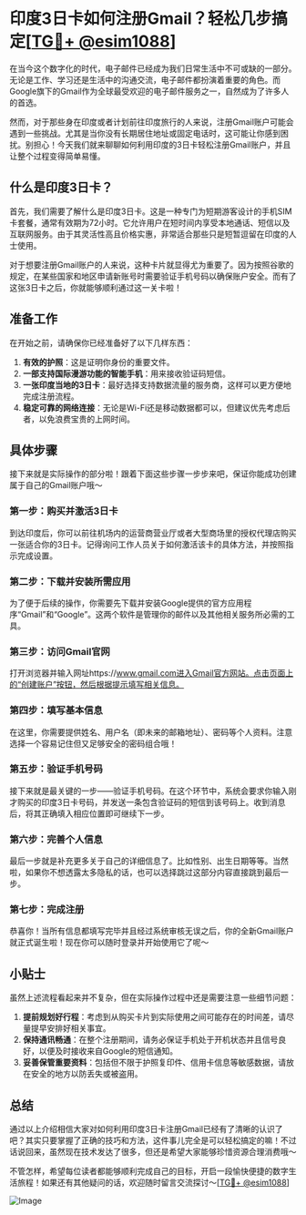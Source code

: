 # 印度3日卡如何注册Gmail？轻松几步搞定[[TG💪+ @esim1088](https://t.me/s/esim1088)]

在当今这个数字化的时代，电子邮件已经成为我们日常生活中不可或缺的一部分。无论是工作、学习还是生活中的沟通交流，电子邮件都扮演着重要的角色。而Google旗下的Gmail作为全球最受欢迎的电子邮件服务之一，自然成为了许多人的首选。

然而，对于那些身在印度或者计划前往印度旅行的人来说，注册Gmail账户可能会遇到一些挑战。尤其是当你没有长期居住地址或固定电话时，这可能让你感到困扰。别担心！今天我们就来聊聊如何利用印度的3日卡轻松注册Gmail账户，并且让整个过程变得简单易懂。

## 什么是印度3日卡？

首先，我们需要了解什么是印度3日卡。这是一种专门为短期游客设计的手机SIM卡套餐，通常有效期为72小时。它允许用户在短时间内享受本地通话、短信以及互联网服务。由于其灵活性高且价格实惠，非常适合那些只是短暂逗留在印度的人士使用。

对于想要注册Gmail账户的人来说，这种卡片就显得尤为重要了。因为按照谷歌的规定，在某些国家和地区申请新账号时需要验证手机号码以确保账户安全。而有了这张3日卡之后，你就能够顺利通过这一关卡啦！

## 准备工作

在开始之前，请确保你已经准备好了以下几样东西：

1. **有效的护照**：这是证明你身份的重要文件。
2. **一部支持国际漫游功能的智能手机**：用来接收验证码短信。
3. **一张印度当地的3日卡**：最好选择支持数据流量的服务商，这样可以更方便地完成注册流程。
4. **稳定可靠的网络连接**：无论是Wi-Fi还是移动数据都可以，但建议优先考虑后者，以免浪费宝贵的上网时间。

## 具体步骤

接下来就是实际操作的部分啦！跟着下面这些步骤一步步来吧，保证你能成功创建属于自己的Gmail账户哦～

### 第一步：购买并激活3日卡

到达印度后，你可以前往机场内的运营商营业厅或者大型商场里的授权代理店购买一张适合你的3日卡。记得询问工作人员关于如何激活该卡的具体方法，并按照指示完成设置。

### 第二步：下载并安装所需应用

为了便于后续的操作，你需要先下载并安装Google提供的官方应用程序“Gmail”和“Google”。这两个软件是管理你的邮件以及其他相关服务所必需的工具。

### 第三步：访问Gmail官网

打开浏览器并输入网址https://www.gmail.com进入Gmail官方网站。点击页面上的“创建账户”按钮，然后根据提示填写相关信息。

### 第四步：填写基本信息

在这里，你需要提供姓名、用户名（即未来的邮箱地址）、密码等个人资料。注意选择一个容易记住但又足够安全的密码组合哦！

### 第五步：验证手机号码

接下来就是最关键的一步——验证手机号码。在这个环节中，系统会要求你输入刚才购买的印度3日卡号码，并发送一条包含验证码的短信到该号码上。收到消息后，将其正确填入相应位置即可继续下一步。

### 第六步：完善个人信息

最后一步就是补充更多关于自己的详细信息了。比如性别、出生日期等等。当然啦，如果你不想透露太多隐私的话，也可以选择跳过这部分内容直接跳到最后一步。

### 第七步：完成注册

恭喜你！当所有信息都填写完毕并且经过系统审核无误之后，你的全新Gmail账户就正式诞生啦！现在你可以随时登录并开始使用它了呢～

## 小贴士

虽然上述流程看起来并不复杂，但在实际操作过程中还是需要注意一些细节问题：

1. **提前规划好行程**：考虑到从购买卡片到实际使用之间可能存在的时间差，请尽量提早安排好相关事宜。
2. **保持通讯畅通**：在整个注册期间，请务必保证手机处于开机状态并且信号良好，以便及时接收来自Google的短信通知。
3. **妥善保管重要资料**：包括但不限于护照复印件、信用卡信息等敏感数据，请放在安全的地方以防丢失或被盗用。

## 总结

通过以上介绍相信大家对如何利用印度3日卡注册Gmail已经有了清晰的认识了吧？其实只要掌握了正确的技巧和方法，这件事儿完全是可以轻松搞定的嘛！不过话说回来，虽然现在技术发达了很多，但还是希望大家能够珍惜资源合理消费哦～

不管怎样，希望每位读者都能够顺利完成自己的目标，开启一段愉快便捷的数字生活旅程！如果还有其他疑问的话，欢迎随时留言交流探讨～[[TG💪+ @esim1088](https://t.me/s/esim1088)]

![Image](https://i.postimg.cc/4NQfJmqS/Snipaste-2025-05-13-00-14-12.png)